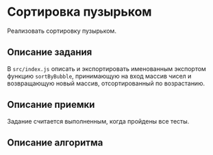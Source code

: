 # Сортировка пузырьком

Реализовать сортировку пузырьком.

## Описание задания

В `src/index.js` описать и экспортировать именованным экспортом функцию `sortByBubble`, принимающую на вход массив чисел и возвращающую новый массив, отсортированный по возрастанию.

## Описание приемки

Задание считается выполненным, когда пройдены все тесты.

## Описание алгоритма
